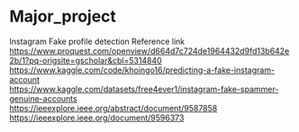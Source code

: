 # Major_project
Instagram Fake profile detection
Reference link<br>
https://www.proquest.com/openview/d664d7c724de1964432d9fd13b642e2b/1?pq-origsite=gscholar&cbl=5314840<br>
https://www.kaggle.com/code/khoingo16/predicting-a-fake-instagram-account<br>
https://www.kaggle.com/datasets/free4ever1/instagram-fake-spammer-genuine-accounts<br>
https://ieeexplore.ieee.org/abstract/document/9587858<br>
https://ieeexplore.ieee.org/document/9596373<br>
